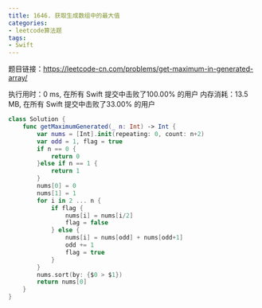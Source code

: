 ```yaml
---
title: 1646. 获取生成数组中的最大值
categories:
- leetcode算法题
tags:
- Swift
---
```


题目链接：https://leetcode-cn.com/problems/get-maximum-in-generated-array/

执行用时：0 ms, 在所有 Swift 提交中击败了100.00% 的用户
内存消耗：13.5 MB, 在所有 Swift 提交中击败了33.00% 的用户
``` swift
class Solution {
    func getMaximumGenerated(_ n: Int) -> Int {
        var nums = [Int].init(repeating: 0, count: n+2)
        var odd = 1, flag = true
        if n == 0 {
            return 0
        }else if n == 1 {
            return 1
        }
        nums[0] = 0
        nums[1] = 1
        for i in 2 ... n {
            if flag {
                nums[i] = nums[i/2]
                flag = false
            } else {
                nums[i] = nums[odd] + nums[odd+1]
                odd += 1
                flag = true
            }
        }
        nums.sort(by: {$0 > $1})
        return nums[0]
    }
}
```